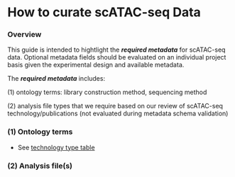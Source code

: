 # How to curate scATAC-seq Data

### Overview

This guide is intended to hightlight the ***required metadata*** for scATAC-seq data. Optional metadata fields should be evaluated on an individual project basis given the experimental design and available metadata.

The ***required metadata*** includes:

(1) ontology terms: library construction method, sequencing method

(2) analysis file types that we require based on our review of scATAC-seq technology/publications (not evaluated during metadata schema validation)

### (1) Ontology terms

- See [technology type table](https://github.com/ebi-ait/hca-ebi-wrangler-central/blob/documentation_add_tech_type_table/technology_type_table.md)

### (2) Analysis file(s)

